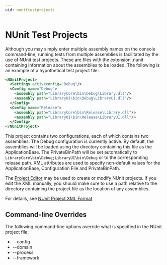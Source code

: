 ```yaml
---
uid: nunittestprojects
---
```


# NUnit Test Projects

Although you may simply enter multiple assembly names on the console command-line, running tests from multiple assemblies is facilitated by the use of NUnit test projects. These are
files with the extension .nunit containing information about the assemblies to be loaded. The
following is an example of a hypothetical test project file:

```xml
<NUnitProject>
  <Settings activeconfig="Debug"/>
  <Config name="Debug">
    <assembly path="LibraryCore\bin\Debug\Library.dll"/>
    <assembly path="LibraryUI\bin\Debug\LibraryUI.dll"/>
  </Config>
  <Config name="Release">
    <assembly path="LibraryCore\bin\Release\Library.dll"/>
    <assembly path="LibraryUI\bin\Release\LibraryUI.dll"/>
  </Config>
</NUnitProject>
```

This project contains two configurations, each of which contains two assemblies. The Debug
configuration is currently active. By default, the assemblies will be loaded using the directory
containing this file as the ApplicationBase. The PrivateBinPath will be set automatically to
`LibraryCore\bin\Debug;LibraryUI\bin\Debug` or to the corresponding release path.
XML attributes are used to specify non-default values for the ApplicationBase, Configuration
File and PrivateBinPath.

The [Project Editor](https://github.com/nunit-legacy/nunit-project-editor/wiki/Project-Editor) may be used to create or modify NUnit projects. If you edit the XML manually, you should make sure to
use a path relative to the directory containing the project file as the location of any assemblies.

For details, see [NUnit Project XML Format](xref:nunitprojectxmlformat)

## Command-line Overrides

The following command-line options override what is specified in the NUnit project file:

* --config
* --domain
* --process
* --framework
